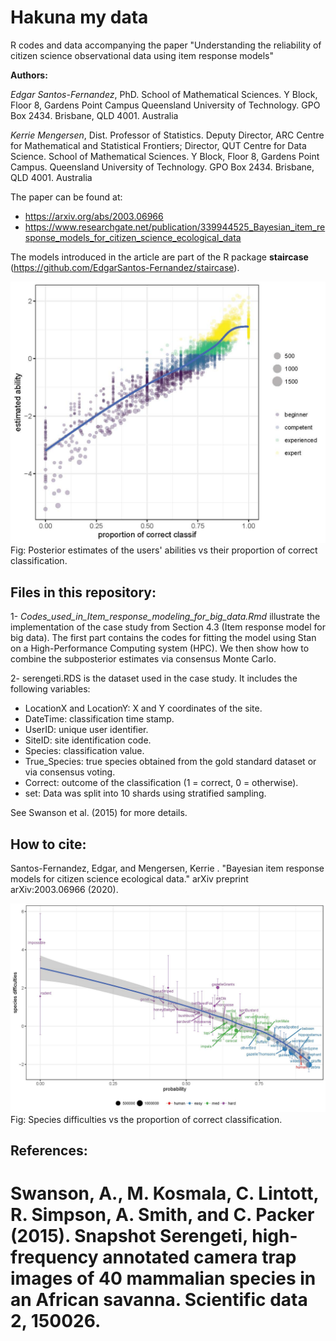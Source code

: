 # Hakuna my data
R codes and data accompanying the paper "Understanding the reliability of citizen science observational data using item response models"

__Authors:__

*Edgar Santos-Fernandez*, PhD. School of Mathematical Sciences. Y Block, Floor 8, Gardens Point Campus
Queensland University of Technology. GPO Box 2434. Brisbane, QLD 4001. Australia

*Kerrie Mengersen*, Dist. Professor of Statistics. Deputy Director, ARC Centre for Mathematical and Statistical Frontiers;
Director, QUT Centre for Data Science. School of Mathematical Sciences. Y Block, Floor 8, Gardens Point Campus.
Queensland University of Technology. GPO Box 2434. Brisbane, QLD 4001. Australia


The paper can be found at:

* https://arxiv.org/abs/2003.06966
* https://www.researchgate.net/publication/339944525_Bayesian_item_response_models_for_citizen_science_ecological_data

The models introduced in the article are part of the R package **staircase** (https://github.com/EdgarSantos-Fernandez/staircase).




![Alt text](https://github.com/EdgarSantos-Fernandez/hakuna/blob/master/seren_abil.jpg?raw=true "Title")
Fig: Posterior estimates of the users' abilities vs their proportion of correct classification.



## Files in this repository:

1- _Codes_used_in_Item_response_modeling_for_big_data.Rmd_ illustrate the implementation of the case study from  Section 4.3 (Item response model for big data).
The first part contains the codes for fitting the model using Stan on a High-Performance Computing system (HPC).
We then show how to combine the subposterior estimates via consensus Monte Carlo.


2- serengeti.RDS is the dataset used in the case study. 
It includes the following variables:
-	LocationX and LocationY: X and Y coordinates of the site.
- DateTime: classification time stamp.
-	UserID: unique user identifier.
-	SiteID: site identification code.
- Species: classification value. 
-	True_Species: true species obtained from the gold standard dataset or via consensus voting.
-	Correct: outcome of the classification (1 = correct, 0 = otherwise).
- set: Data was split into 10 shards using stratified sampling. 

See Swanson et al. (2015) for more details.

## How to cite:
Santos-Fernandez, Edgar, and Mengersen, Kerrie . "Bayesian item response models for citizen science ecological data." arXiv preprint arXiv:2003.06966 (2020).


![Alt text](https://github.com/EdgarSantos-Fernandez/hakuna/blob/master/prob_vs_species.jpg?raw=true "Title")
Fig: Species difficulties vs the proportion of correct classification.

## References:

Swanson, A., M. Kosmala, C. Lintott, R. Simpson, A. Smith, and C. Packer (2015).
Snapshot Serengeti, high-frequency annotated camera trap images of 40 mammalian species in an African savanna. Scientific data 2, 150026.
=======


